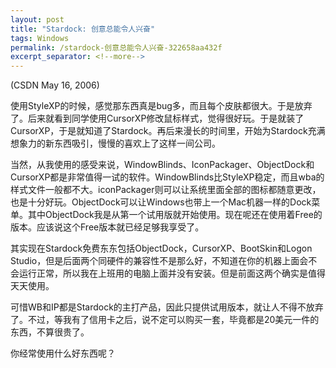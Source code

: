```yaml
---
layout: post
title: "Stardock: 创意总能令人兴奋"
tags: Windows
permalink: /stardock-创意总能令人兴奋-322658aa432f
excerpt_separator: <!--more-->
---
```

(CSDN May 16, 2006)

使用StyleXP的时候，感觉那东西真是bug多，而且每个皮肤都很大。于是放弃了。后来就看到同学使用CursorXP修改鼠标样式，觉得很好玩。于是就装了CursorXP，于是就知道了Stardock。再后来漫长的时间里，开始为Stardock充满想象力的新东西吸引，慢慢的喜欢上了这样一间公司。
<!--more-->

当然，从我使用的感受来说，WindowBlinds、IconPackager、ObjectDock和CursorXP都是非常值得一试的软件。WindowBlinds比StyleXP稳定，而且wba的样式文件一般都不大。iconPackager则可以让系统里面全部的图标都随意更改，也是十分好玩。ObjectDock可以让Windows也带上一个Mac机器一样的Dock菜单。其中ObjectDock我是从第一个试用版就开始使用。现在呢还在使用着Free的版本。应该说这个Free版本就已经足够我享受了。

其实现在Stardock免费东东包括ObjectDock，CursorXP、BootSkin和Logon Studio，但是后面两个同硬件的兼容性不是那么好，不知道在你的机器上面会不会运行正常，所以我在上班用的电脑上面并没有安装。但是前面这两个确实是值得天天使用。

可惜WB和IP都是Stardock的主打产品，因此只提供试用版本，就让人不得不放弃了。不过，等我有了信用卡之后，说不定可以购买一套，毕竟都是20美元一件的东西，不算很贵了。

你经常使用什么好东西呢？
